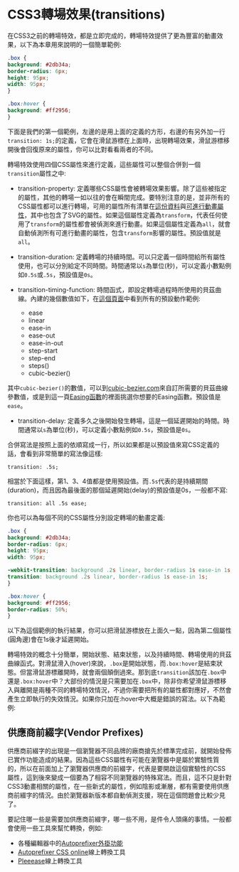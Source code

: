 # CSS3轉場效果(transitions)

在CSS3之前的轉場特效，都是立即完成的，轉場特效提供了更為豐富的動畫效果，以下為本章用來說明的一個簡單範例:

```css
.box {
background: #2db34a;
border-radius: 6px;
height: 95px;
width: 95px;
}

.box:hover {
background: #ff2956;
}
```

下面是我們的第一個範例，左邊的是用上面的定義的方形，右邊的有另外加一行`transition: 1s;`的定義，它會在滑鼠游標在上面時，出現轉場效果，滑鼠游標移開後會回復原來的屬性，你可以比對看看兩者的不同。

[](codepen://eyesofkids/vXBOAA/)

轉場特效使用四個CSS屬性來進行定義，這些屬性可以整個合併到一個`transition`屬性之中:

- transition-property: 定義哪些CSS屬性會被轉場效果影響。除了這些被指定的屬性，其他的轉場一如以往的會在瞬間完成。要特別注意的是，並非所有的CSS屬性都可以進行轉場，可用的屬性所有清單在[這份資料](http://oli.jp/2010/css-animatable-properties/)與[可進行動畫屬性](https://www.w3.org/TR/2009/WD-css3-transitions-20091201/#animatable-properties-)，其中也包含了SVG的屬性。如果這個屬性定義為`transform`，代表任何使用了`transform`的屬性都會被偵測來進行動畫。如果這個屬性定義為`all`，就會自動偵測所有可進行動畫的屬性，包含`transform`影響的屬性。預設值就是`all`。

- transition-duration: 定義轉場的持續時間。可以只定義一個時間給所有屬性使用，也可以分別給定不同時間。時間通常以`s`為單位(秒)，可以定義小數點例如`0.5s`或`.5s`，預設值是`0s`。

- transition-timing-function: 時間函式，即設定轉場過程時所使用的貝茲曲線。內建的幾個數值如下，在[這個頁面](https://developer.mozilla.org/en-US/docs/Web/CSS/transition-timing-function)中看到所有的預設動作範例:

  - ease
  - linear
  - ease-in
  - ease-out
  - ease-in-out
  - step-start
  - step-end
  - steps()
  - cubic-bezier()

其中`cubic-bezier()`的數值，可以到[cubic-bezier.com](http://cubic-bezier.com/)來自訂所需要的貝茲曲線參數值，或是到這一頁[Easing函數](http://easings.net/zh-tw)的裡面挑選你想要的Easing函數。預設值是`ease`。

- transition-delay: 定義多久之後開始發生轉場，這是一個延遲開始的時間。時間通常以`s`為單位(秒)，可以定義小數點例如`0.5s`，預設值是`0s`。

合併寫法是按照上面的依順寫成一行，所以如果都是以預設值來寫CSS定義的話，會看到非常簡單的寫法像這樣:

```
transition: .5s;
```

相當於下面這樣，第1、3、4值都是使用預設值。而`.5s`代表的是持續期間(duration)，而且因為最後面的那個延遲開始(delay)的預設值是0s，一般都不寫:

```
transition: all .5s ease;
```

你也可以為每個不同的CSS屬性分別設定轉場的動畫定義:

```css
.box {
background: #2db34a;
border-radius: 6px;
height: 95px;
width: 95px;

-webkit-transition: background .2s linear, border-radius 1s ease-in 1s;
transition: background .2s linear, border-radius 1s ease-in 1s;
}

.box:hover {
background: #ff2956;
border-radius: 50%;
}
```

以下為這個範例的執行結果，你可以把滑鼠游標放在上面久一點，因為第二個屬性(圓角邊)會在1s後才延遲開始。

[](codepen://eyesofkids/JRPdXb/)

轉場特效的概念十分簡單，開始狀態、結束狀態，以及持續時間、轉場使用的貝茲曲線函式。對滑鼠滑入(hover)來說，`.box`是開始狀態，而`.box:hover`是結束狀態。但當滑鼠游標離開時，就會兩個顛倒過來。那到底`transition`該加在`.box`中還是`.box:hover`中？大部份的情況是只需要加在`.box`中，除非你希望滑鼠游標移入與離開是兩種不同的轉場特效情況，不過你需要把所有的屬性都對應好，不然會產生立即執行的失效情況。如果你只加在:hover中大概是錯誤的寫法。以下為範例:

[](codepen://eyesofkids/kkNWmL)

## 供應商前綴字(Vendor Prefixes)

供應商前綴字的出現是一個瀏覽器不同品牌的廠商搶先於標準完成前，就開始發佈已實作功能造成的結果。因為這些CSS屬性有可能在瀏覽器中是屬於實驗性質的，所以在前面加上了瀏覽器供應商的前綴字，代表是要開啟這個實驗性的CSS屬性，這到後來變成一個要為了相容不同瀏覽器的特殊寫法。而且，這不只是針對CSS3動畫相關的屬性，在一些新式的屬性，例如陰影或漸層，都有需要使用供應商前綴字的情況。由於瀏覽器新版本都自動偵測支援，現在這個問題會比較少見了。

要記住哪一些是需要加供應商前綴字，哪一些不用，是件令人頭痛的事情。一般都會使用一些工具來幫忙轉換，例如:

- 各種編輯器中的[Autoprefixer外掛功能](https://github.com/postcss/autoprefixer#text-editors-and-ide)
- [Autoprefixer CSS online](https://autoprefixer.github.io/)線上轉換工具
- [Pleeease](http://pleeease.io/play/)線上轉換工具
